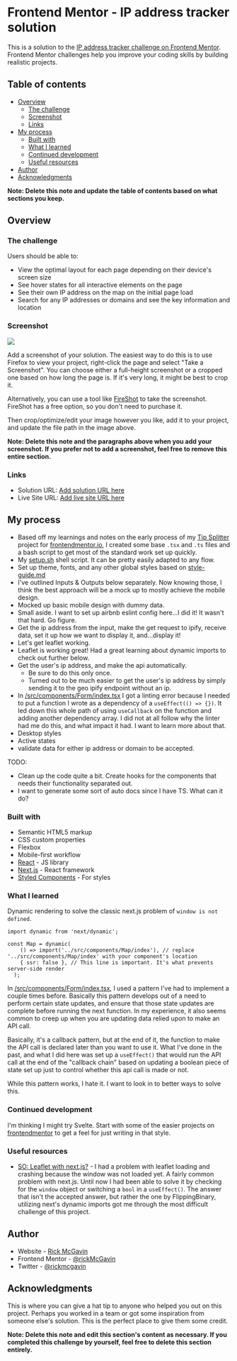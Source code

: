 # Frontend Mentor - IP address tracker solution

This is a solution to the [IP address tracker challenge on Frontend Mentor](https://www.frontendmentor.io/challenges/ip-address-tracker-I8-0yYAH0). Frontend Mentor challenges help you improve your coding skills by building realistic projects. 

## Table of contents

- [Overview](#overview)
  - [The challenge](#the-challenge)
  - [Screenshot](#screenshot)
  - [Links](#links)
- [My process](#my-process)
  - [Built with](#built-with)
  - [What I learned](#what-i-learned)
  - [Continued development](#continued-development)
  - [Useful resources](#useful-resources)
- [Author](#author)
- [Acknowledgments](#acknowledgments)

**Note: Delete this note and update the table of contents based on what sections you keep.**

## Overview

### The challenge

Users should be able to:

- View the optimal layout for each page depending on their device's screen size
- See hover states for all interactive elements on the page
- See their own IP address on the map on the initial page load
- Search for any IP addresses or domains and see the key information and location

### Screenshot

![](./screenshot.jpg)

Add a screenshot of your solution. The easiest way to do this is to use Firefox to view your project, right-click the page and select "Take a Screenshot". You can choose either a full-height screenshot or a cropped one based on how long the page is. If it's very long, it might be best to crop it.

Alternatively, you can use a tool like [FireShot](https://getfireshot.com/) to take the screenshot. FireShot has a free option, so you don't need to purchase it. 

Then crop/optimize/edit your image however you like, add it to your project, and update the file path in the image above.

**Note: Delete this note and the paragraphs above when you add your screenshot. If you prefer not to add a screenshot, feel free to remove this entire section.**

### Links

- Solution URL: [Add solution URL here](https://your-solution-url.com)
- Live Site URL: [Add live site URL here](https://your-live-site-url.com)

## My process

- Based off my learnings and notes on the early process of my [Tip Splitter](https://github.com/rv-rmcgavin/fe-mentor-tip-calculator) project for [frontendmentor.io](https://frontendmentor.io), I created some base `.tsx` and `.ts` files and a bash script to get most of the standard work set up quickly. 
- My [setup.sh](https://gist.github.com/rv-rmcgavin/7ec4e5b3dcc0dbda30c343e5fcfdff3f) shell script. It can be pretty easily adapted to any flow.
- Set up theme, fonts, and any other global styles based on [style-guide.md](./style-guide.md)
- I've outlined Inputs & Outputs below separately. Now knowing those, I think the best approach will be a mock up to mostly achieve the mobile design.
- Mocked up basic mobile design with dummy data.
- Small aside. I want to set up airbnb eslint config here...I did it! It wasn't that hard. Go figure.
- Get the ip address from the input, make the get request to ipify, receive data, set it up how we want to display it, and...display it!
- Let's get leaflet working.
- Leaflet is working great! Had a great learning about dynamic imports to check out further below.
- Get the user's ip address, and make the api automatically.
  - Be sure to do this only once.
  - Turned out to be much easier to get the user's ip address by simply sending it to the geo ipify endpoint without an ip. 
- In [/src/components/Form/index.tsx](./src/components/Form/index.tsx) I got a linting error because I needed to put a function I wrote as a dependency of a `useEffect(() => {})`. It led down this whole path of using `useCallback` on the function and adding another dependency array. I did not at all follow why the linter had me do this, and what impact it had. I want to learn more about that.
- Desktop styles
- Active states
- validate data for either ip address or domain to be accepted.

TODO:
- Clean up the code quite a bit. Create hooks for the components that needs their functionality separated out.
- I want to generate some sort of auto docs since I have TS. What can it do?

### Built with

- Semantic HTML5 markup
- CSS custom properties
- Flexbox
- Mobile-first workflow
- [React](https://reactjs.org/) - JS library
- [Next.js](https://nextjs.org/) - React framework
- [Styled Components](https://styled-components.com/) - For styles
### What I learned

Dynamic rendering to solve the classic next.js problem of `window is not defined`.

```tsx
import dynamic from 'next/dynamic';

const Map = dynamic(
    () => import('../src/components/Map/index'), // replace '../src/components/Map/index' with your component's location
    { ssr: false }, // This line is important. It's what prevents server-side render
  );
```
In [/src/components/Form/index.tsx](./src/components/Form/index.tsx), I used a pattern I've had to implement a couple times before. Basically this pattern develops out of a need to perform certain state updates, and ensure that those state updates are complete before running the next function. In my experience, it also seems common to creep up when you are updating data relied upon to make an API call. 

Basically, it's a callback pattern, but at the end of it, the function to make the API call is declared later than you want to use it. What I've done in the past, and what I did here was set up a `useEffect()` that would run the API call at the end of the "callback chain" based on updating a boolean piece of state set up just to control whether this api call is made or not. 

While this pattern works, I hate it. I want to look in to better ways to solve this.


### Continued development

I'm thinking I might try Svelte. Start with some of the easier projects on [frontendmentor](https://frontendmentor.io) to get a feel for just writing in that style.

### Useful resources

- [SO: Leaflet with next.js?](https://stackoverflow.com/questions/57704196/leaflet-with-next-js) - I had a problem with leaflet loading and crashing because the window was not loaded yet. A fairly common problem with next.js. Until now I had been able to solve it by checking for the `window` object or switching a `bool` in a `useEffect()`. The answer that isn't the accepted answer, but rather the one by FlippingBinary, utilizing next's dynamic imports got me through the most difficult challenge of this project.
## Author

- Website - [Rick McGavin](https://rickmcgavin.github.io)
- Frontend Mentor - [@rickMcGavin](https://www.frontendmentor.io/profile/rickMcGavin)
- Twitter - [@rickmcgavin](https://www.twitter.com/rickmcgavin)

## Acknowledgments

This is where you can give a hat tip to anyone who helped you out on this project. Perhaps you worked in a team or got some inspiration from someone else's solution. This is the perfect place to give them some credit.

**Note: Delete this note and edit this section's content as necessary. If you completed this challenge by yourself, feel free to delete this section entirely.**
